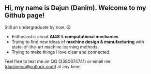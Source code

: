 ## Hi, my name is Dajun (Danim). Welcome to my Github page!

Still an undergraduate by now. :tired_face: 
- Enthusiastic about **AI4S** & **computational mechanics** 
- Trying to find new ideas of **machine design & manufacturing** with state-of-the-art machine learning methods. 
- Trying to make things I love clear and connected.

Feel free to text me on QQ (2380674741) or email me (<a href="mailto:danimeon@outlook.com">danimeon@outlook.com</a>) at any time.


